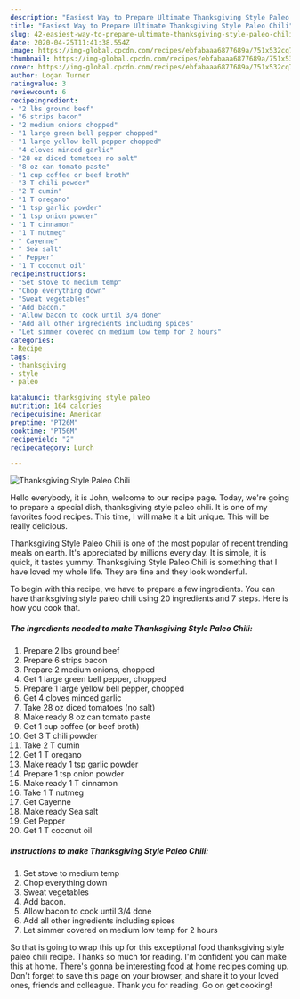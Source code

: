 ```yaml
---
description: "Easiest Way to Prepare Ultimate Thanksgiving Style Paleo Chili"
title: "Easiest Way to Prepare Ultimate Thanksgiving Style Paleo Chili"
slug: 42-easiest-way-to-prepare-ultimate-thanksgiving-style-paleo-chili
date: 2020-04-25T11:41:38.554Z
image: https://img-global.cpcdn.com/recipes/ebfabaaa6877689a/751x532cq70/thanksgiving-style-paleo-chili-recipe-main-photo.jpg
thumbnail: https://img-global.cpcdn.com/recipes/ebfabaaa6877689a/751x532cq70/thanksgiving-style-paleo-chili-recipe-main-photo.jpg
cover: https://img-global.cpcdn.com/recipes/ebfabaaa6877689a/751x532cq70/thanksgiving-style-paleo-chili-recipe-main-photo.jpg
author: Logan Turner
ratingvalue: 3
reviewcount: 6
recipeingredient:
- "2 lbs ground beef"
- "6 strips bacon"
- "2 medium onions chopped"
- "1 large green bell pepper chopped"
- "1 large yellow bell pepper chopped"
- "4 cloves minced garlic"
- "28 oz diced tomatoes no salt"
- "8 oz can tomato paste"
- "1 cup coffee or beef broth"
- "3 T chili powder"
- "2 T cumin"
- "1 T oregano"
- "1 tsp garlic powder"
- "1 tsp onion powder"
- "1 T cinnamon"
- "1 T nutmeg"
- " Cayenne"
- " Sea salt"
- " Pepper"
- "1 T coconut oil"
recipeinstructions:
- "Set stove to medium temp"
- "Chop everything down"
- "Sweat vegetables"
- "Add bacon."
- "Allow bacon to cook until 3/4 done"
- "Add all other ingredients including spices"
- "Let simmer covered on medium low temp for 2 hours"
categories:
- Recipe
tags:
- thanksgiving
- style
- paleo

katakunci: thanksgiving style paleo 
nutrition: 164 calories
recipecuisine: American
preptime: "PT26M"
cooktime: "PT56M"
recipeyield: "2"
recipecategory: Lunch

---
```



![Thanksgiving Style Paleo Chili](https://img-global.cpcdn.com/recipes/ebfabaaa6877689a/751x532cq70/thanksgiving-style-paleo-chili-recipe-main-photo.jpg)

Hello everybody, it is John, welcome to our recipe page. Today, we're going to prepare a special dish, thanksgiving style paleo chili. It is one of my favorites food recipes. This time, I will make it a bit unique. This will be really delicious.



Thanksgiving Style Paleo Chili is one of the most popular of recent trending meals on earth. It's appreciated by millions every day. It is simple, it is quick, it tastes yummy. Thanksgiving Style Paleo Chili is something that I have loved my whole life. They are fine and they look wonderful.


To begin with this recipe, we have to prepare a few ingredients. You can have thanksgiving style paleo chili using 20 ingredients and 7 steps. Here is how you cook that.

##### The ingredients needed to make Thanksgiving Style Paleo Chili:

1. Prepare 2 lbs ground beef
1. Prepare 6 strips bacon
1. Prepare 2 medium onions, chopped
1. Get 1 large green bell pepper, chopped
1. Prepare 1 large yellow bell pepper, chopped
1. Get 4 cloves minced garlic
1. Take 28 oz diced tomatoes (no salt)
1. Make ready 8 oz can tomato paste
1. Get 1 cup coffee (or beef broth)
1. Get 3 T chili powder
1. Take 2 T cumin
1. Get 1 T oregano
1. Make ready 1 tsp garlic powder
1. Prepare 1 tsp onion powder
1. Make ready 1 T cinnamon
1. Take 1 T nutmeg
1. Get  Cayenne
1. Make ready  Sea salt
1. Get  Pepper
1. Get 1 T coconut oil




##### Instructions to make Thanksgiving Style Paleo Chili:

1. Set stove to medium temp
1. Chop everything down
1. Sweat vegetables
1. Add bacon.
1. Allow bacon to cook until 3/4 done
1. Add all other ingredients including spices
1. Let simmer covered on medium low temp for 2 hours




So that is going to wrap this up for this exceptional food thanksgiving style paleo chili recipe. Thanks so much for reading. I'm confident you can make this at home. There's gonna be interesting food at home recipes coming up. Don't forget to save this page on your browser, and share it to your loved ones, friends and colleague. Thank you for reading. Go on get cooking!
